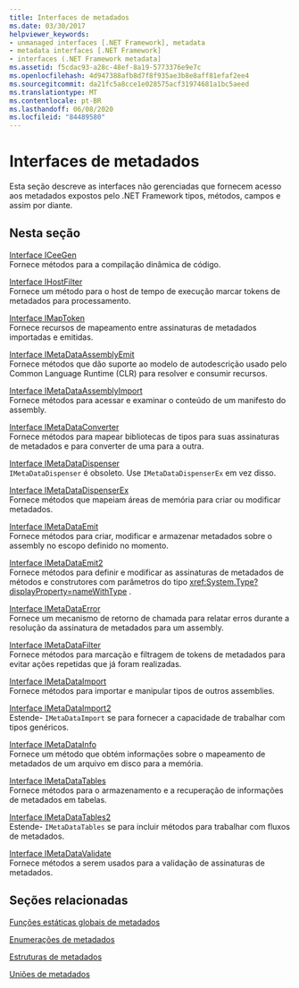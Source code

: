```yaml
---
title: Interfaces de metadados
ms.date: 03/30/2017
helpviewer_keywords:
- unmanaged interfaces [.NET Framework], metadata
- metadata interfaces [.NET Framework]
- interfaces (.NET Framework metadata]
ms.assetid: f5cdac93-a28c-48ef-8a19-5773376e9e7c
ms.openlocfilehash: 4d947388afb8d7f8f935ae3b8e8aff81efaf2ee4
ms.sourcegitcommit: da21fc5a8cce1e028575acf31974681a1bc5aeed
ms.translationtype: MT
ms.contentlocale: pt-BR
ms.lasthandoff: 06/08/2020
ms.locfileid: "84489580"
---
```

# <a name="metadata-interfaces"></a>Interfaces de metadados
Esta seção descreve as interfaces não gerenciadas que fornecem acesso aos metadados expostos pelo .NET Framework tipos, métodos, campos e assim por diante.  
  
## <a name="in-this-section"></a>Nesta seção  
 [Interface ICeeGen](iceegen-interface.md)  
 Fornece métodos para a compilação dinâmica de código.  
  
 [Interface IHostFilter](ihostfilter-interface.md)  
 Fornece um método para o host de tempo de execução marcar tokens de metadados para processamento.  
  
 [Interface IMapToken](imaptoken-interface.md)  
 Fornece recursos de mapeamento entre assinaturas de metadados importadas e emitidas.  
  
 [Interface IMetaDataAssemblyEmit](imetadataassemblyemit-interface.md)  
 Fornece métodos que dão suporte ao modelo de autodescrição usado pelo Common Language Runtime (CLR) para resolver e consumir recursos.  
  
 [Interface IMetaDataAssemblyImport](imetadataassemblyimport-interface.md)  
 Fornece métodos para acessar e examinar o conteúdo de um manifesto do assembly.  
  
 [Interface IMetaDataConverter](imetadataconverter-interface.md)  
 Fornece métodos para mapear bibliotecas de tipos para suas assinaturas de metadados e para converter de uma para a outra.  
  
 [Interface IMetaDataDispenser](imetadatadispenser-interface.md)  
 `IMetaDataDispenser` é obsoleto. Use `IMetaDataDispenserEx` em vez disso.  
  
 [Interface IMetaDataDispenserEx](imetadatadispenserex-interface.md)  
 Fornece métodos que mapeiam áreas de memória para criar ou modificar metadados.  
  
 [Interface IMetaDataEmit](imetadataemit-interface.md)  
 Fornece métodos para criar, modificar e armazenar metadados sobre o assembly no escopo definido no momento.  
  
 [Interface IMetaDataEmit2](imetadataemit2-interface.md)  
 Fornece métodos para definir e modificar as assinaturas de metadados de métodos e construtores com parâmetros do tipo <xref:System.Type?displayProperty=nameWithType> .  
  
 [Interface IMetaDataError](imetadataerror-interface.md)  
 Fornece um mecanismo de retorno de chamada para relatar erros durante a resolução da assinatura de metadados para um assembly.  
  
 [Interface IMetaDataFilter](imetadatafilter-interface.md)  
 Fornece métodos para marcação e filtragem de tokens de metadados para evitar ações repetidas que já foram realizadas.  
  
 [Interface IMetaDataImport](imetadataimport-interface.md)  
 Fornece métodos para importar e manipular tipos de outros assemblies.  
  
 [Interface IMetaDataImport2](imetadataimport2-interface.md)  
 Estende- `IMetaDataImport` se para fornecer a capacidade de trabalhar com tipos genéricos.  
  
 [Interface IMetaDataInfo](imetadatainfo-interface.md)  
 Fornece um método que obtém informações sobre o mapeamento de metadados de um arquivo em disco para a memória.  
  
 [Interface IMetaDataTables](imetadatatables-interface.md)  
 Fornece métodos para o armazenamento e a recuperação de informações de metadados em tabelas.  
  
 [Interface IMetaDataTables2](imetadatatables2-interface.md)  
 Estende- `IMetaDataTables` se para incluir métodos para trabalhar com fluxos de metadados.  
  
 [Interface IMetaDataValidate](imetadatavalidate-interface.md)  
 Fornece métodos a serem usados para a validação de assinaturas de metadados.  
  
## <a name="related-sections"></a>Seções relacionadas  
 [Funções estáticas globais de metadados](metadata-global-static-functions.md)  
  
 [Enumerações de metadados](metadata-enumerations.md)  
  
 [Estruturas de metadados](metadata-structures.md)  
  
 [Uniões de metadados](metadata-unions.md)
